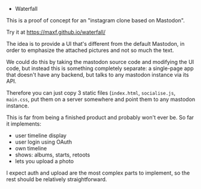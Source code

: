 * Waterfall

This is a proof of concept for an "instagram clone based on Mastodon".

Try it at https://maxf.github.io/waterfall/

The idea is to provide a UI that's different from the default Mastodon, in order
to emphasize the attached pictures and not so much the text.

We could do this by taking the mastodon source code and modifying the UI code,
but instead this is something completely separate: a single-page app that
doesn't have any backend, but talks to any mastodon instance via its API.

Therefore you can just copy 3 static files (`index.html`, `socialise.js`,
`main.css`, put them on a server somewhere and point them to any mastodon
instance.


This is far from being a finished product and probably won't ever be. So far it implements:

- user timeline display
- user login using OAuth
- own timeline
- shows: albums, starts, retoots
- lets you upload a photo

I expect auth and upload are the most complex parts to implement, so the rest should be relatively straightforward.
